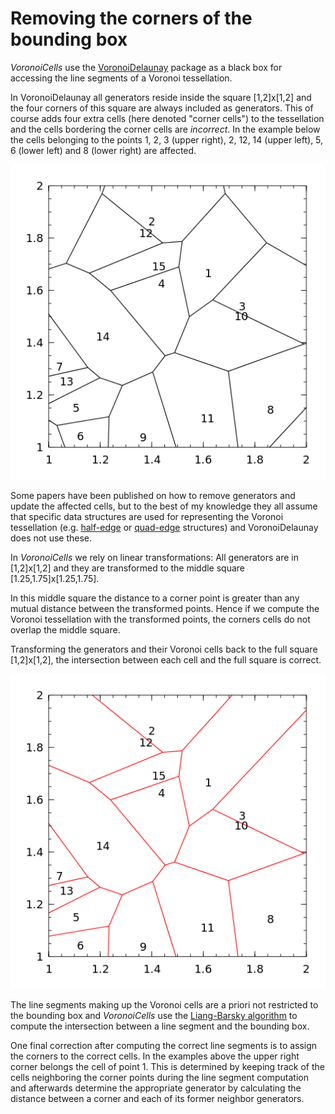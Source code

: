 Removing the corners of the bounding box
========================================

*VoronoiCells* use the [VoronoiDelaunay](https://github.com/JuliaGeometry/VoronoiDelaunay.jl) package as a black box for accessing the line segments of a Voronoi tessellation.

In VoronoiDelaunay all generators reside inside the square [1,2]x[1,2] and the four corners of this square are always included as generators.
This of course adds four extra cells (here denoted "corner cells") to the tessellation and the cells bordering the corner cells are *incorrect*.
In the example below the cells belonging to the points 1, 2, 3 (upper right), 2, 12, 14 (upper left), 5, 6 (lower left) and 8 (lower right) are affected.

![Tesselation with corner generators](tess_corner.png)

Some papers have been published on how to remove generators and update the affected cells, but to the best of my knowledge they all assume that specific data structures are used for representing the Voronoi tessellation (e.g. [half-edge](https://en.wikipedia.org/wiki/Doubly_connected_edge_list) or [quad-edge](https://en.wikipedia.org/wiki/Quad-edge) structures) and VoronoiDelaunay does not use these.

In *VoronoiCells* we rely on linear transformations:
All generators are in [1,2]x[1,2] and they are transformed to the middle square [1.25,1.75]x[1.25,1.75].

In this middle square the distance to a corner point is greater than any mutual distance between the transformed points.
Hence if we compute the Voronoi tessellation with the transformed points, the corners cells do not overlap the middle square.

Transforming the generators and their Voronoi cells back to the full square [1,2]x[1,2], the intersection between each cell and the full square is correct.

![Correct Voronoi tessellation](tess_nocorner.png)

The line segments making up the Voronoi cells are a priori not restricted to the bounding box and *VoronoiCells* use the [Liang-Barsky algorithm](https://en.wikipedia.org/wiki/Liang%E2%80%93Barsky_algorithm) to compute the intersection between a line segment and the bounding box.

One final correction after computing the correct line segments is to assign the corners to the correct cells.
In the examples above the upper right corner belongs the cell of point 1. 
This is determined by keeping track of the cells neighboring the corner points during the line segment computation and afterwards determine the appropriate generator by calculating the distance between a corner and each of its former neighbor generators.

